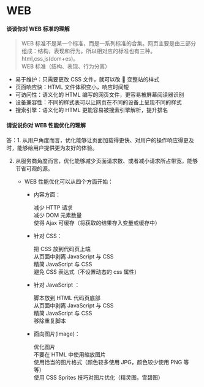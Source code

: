 # WEB

#### 谈谈你对 WEB 标准的理解

> WEB 标准不是某一个标准，而是一系列标准的合集。网页主要是由三部分组成：结构，表现和行为。所以相对应的标准也有三种。html,css,js(dom+es)。  
> WEB 标准（结构、表现、行为分离）

- 易于维护：只需要更改 CSS 文件，就可以改  变整站的样式
- 页面响应快：HTML 文件体积变小，响应时间短
- 可访问性：语义化的 HTML 编写的网页文件，更容易被屏幕阅读器识别
- 设备兼容性：不同的样式表可以让网页在不同的设备上呈现不同的样式
- 搜索引擎：语义化的 HTML 更能容易被搜索引擎解析，提升排名

#### 请说说你对 WEB 性能优化的理解

答：1. 从用户角度而言，优化能够让页面加载得更快、对用户的操作响应得更及时，能够给用户提供更为友好的体验。

2. 从服务商角度而言，优化能够减少页面请求数、或者减小请求所占带宽，能够节省可观的源。

   * WEB 性能优化可以从四个方面开始：

        * 内容方面：

            减少 HTTP 请求  
            减少 DOM 元素数量  
            使得 Ajax 可缓存（将获取的结果存入变量或缓存中）

        * 针对 CSS：

            把 CSS 放到代码页上端  
            从页面中剥离 JavaScript 与 CSS  
            精简 JavaScript 与 CSS  
            避免 CSS 表达式（不设置动态的 css 属性）

        * 针对 JavaScript ：

            脚本放到 HTML 代码页底部  
            从页面中剥离 JavaScript 与 CSS  
            精简 JavaScript 与 CSS  
            移除重复脚本

        * 面向图片(Image)：

            优化图片  
            不要在 HTML 中使用缩放图片  
            使用恰当的图片格式（颜色较多使用 JPG，颜色较少使用 PNG 等等）  
            使用 CSS Sprites 技巧对图片优化（精灵图，雪碧图）
